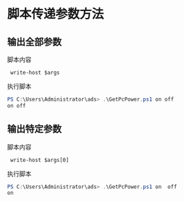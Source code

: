 # 脚本传递参数方法

## 输出全部参数

脚本内容

```
 write-host $args 
```

执行脚本

```powershell
PS C:\Users\Administrator\ads> .\GetPcPower.ps1 on off
on off
```



## 输出特定参数

脚本内容

```
 write-host $args[0] 
```

执行脚本

```powershell
PS C:\Users\Administrator\ads> .\GetPcPower.ps1 on  off 
on
```



